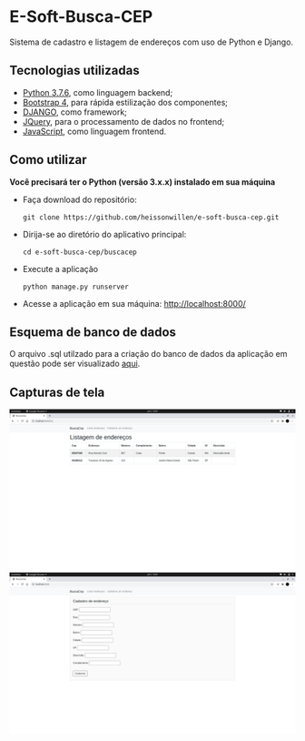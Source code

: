 
# E-Soft-Busca-CEP
Sistema de cadastro e listagem de endereços com uso de Python e Django.

## Tecnologias utilizadas
- [Python 3.7.6](https://www.python.org/), como linguagem backend;
- [Bootstrap 4](https://getbootstrap.com/), para rápida estilização dos componentes;
- [DJANGO](https://www.djangoproject.com/), como framework;
- [JQuery](https://jquery.com/), para o processamento de dados no frontend;
- [JavaScript](https://www.javascript.com/), como linguagem frontend.

## Como utilizar

 **Você precisará ter o Python (versão 3.x.x) instalado em sua máquina**


 - Faça download do repositório:


    ```
    git clone https://github.com/heissonwillen/e-soft-busca-cep.git
    ```


 - Dirija-se ao diretório do aplicativo principal:

    ```
    cd e-soft-busca-cep/buscacep
    ```

 - Execute a aplicação

    ```
    python manage.py runserver
    ```

  - Acesse a aplicação em sua máquina: [http://localhost:8000/](http://localhost:8000/)

## Esquema de banco de dados
O arquivo .sql utilzado para a criação do banco de dados da aplicação em questão pode ser visualizado [aqui](https://github.com/heissonwillen/e-soft-busca-cep/blob/master/address.sql).


## Capturas de tela
![Captura de tela](https://github.com/heissonwillen/e-soft-busca-cep/blob/master/img/screenshot00.png)
![Captura de tela](https://github.com/heissonwillen/e-soft-busca-cep/blob/master/img/screenshot01.png)
